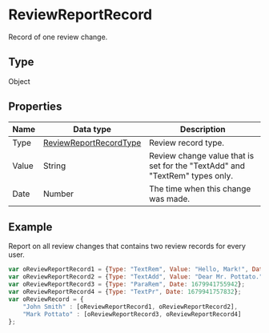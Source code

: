 # ReviewReportRecord

Record of one review change.

## Type

Object

## Properties

| **Name** | **Data type** | **Description** |
| ------------- | ------------- | ------------- |
| Type | [ReviewReportRecordType](./ReviewReportRecordType.md) | Review record type. |
| Value | String | Review change value that is set for the "TextAdd" and "TextRem" types only. |
| Date | Number | The time when this change was made. |

## Example

Report on all review changes that contains two review records for every user.

```javascript
var oReviewReportRecord1 = {Type: "TextRem", Value: "Hello, Mark!", Date: 1679941734161};
var oReviewReportRecord2 = {Type: "TextAdd", Value: "Dear Mr. Pottato.", Date: 1679941736189};
var oReviewReportRecord3 = {Type: "ParaRem", Date: 1679941755942};
var oReviewReportRecord4 = {Type: "TextPr", Date: 1679941757832};
var oReviewRecord = {
	"John Smith" : [oReviewReportRecord1, oReviewReportRecord2],
	"Mark Pottato" : [oReviewReportRecord3, oReviewReportRecord4]
};
```
